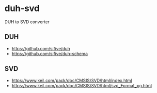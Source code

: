 # duh-svd

DUH to SVD converter

## DUH

* https://github.com/sifive/duh
* https://github.com/sifive/duh-schema

## SVD

* https://www.keil.com/pack/doc/CMSIS/SVD/html/index.html
* https://www.keil.com/pack/doc/CMSIS/SVD/html/svd_Format_pg.html
